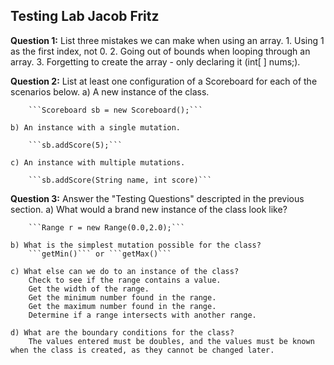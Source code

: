 ## Testing Lab Jacob Fritz

**Question 1:** List three mistakes we can make when using an array.
	1. Using 1 as the first index, not 0.
	2. Going out of bounds when looping through an array.
	3. Forgetting to create the array - only declaring it (int[ ] nums;).
	
**Question 2:** List at least one configuration of a Scoreboard for each of the scenarios below.
	a) A new instance of the class.
	
		```Scoreboard sb = new Scoreboard();```
	
	b) An instance with a single mutation.
	
		```sb.addScore(5);```
	
	c) An instance with multiple mutations.
	
		```sb.addScore(String name, int score)```

**Question 3:** Answer the "Testing Questions" descripted in the previous section.
	a) What would a brand new instance of the class look like?
	
		```Range r = new Range(0.0,2.0);```
		
	b) What is the simplest mutation possible for the class?
		```getMin()``` or ```getMax()```
		
	c) What else can we do to an instance of the class?
		Check to see if the range contains a value.
		Get the width of the range.
		Get the minimum number found in the range.
		Get the maximum number found in the range.
		Determine if a range intersects with another range.
		
	d) What are the boundary conditions for the class?
		The values entered must be doubles, and the values must be known when the class is created, as they cannot be changed later.
